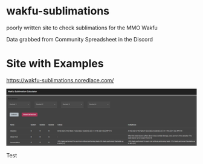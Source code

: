 # wakfu-sublimations
poorly written site to check sublimations for the MMO Wakfu

Data grabbed from Community Spreadsheet in the Discord

# Site with Examples

https://wakfu-sublimations.noredlace.com/

<img src='./docs/SiteExample.png'>

Test
